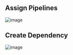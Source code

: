 

## Assign Pipelines
![image](https://github.com/user-attachments/assets/373ffc80-f704-4af4-8b94-73c880dad950)

## Create Dependency
![image](https://github.com/user-attachments/assets/af730f48-9419-4eb8-a49f-6e711601e203)

